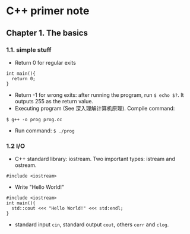 # C++ primer note
## Chapter 1. The basics
### 1.1. simple stuff
- Return 0 for regular exits
```
int main(){
  return 0;
}
```
- Return -1 for wrong exits: after running the program, run
`$ echo $?`.
It outputs 255 as the return value. 
- Executing program (See 深入理解计算机原理). Compile command:
```
$ g++ -o prog prog.cc
```
- Run command: ```$ ./prog```

### 1.2 I/O
- C++ standard library: iostream. Two important types: istream and ostream.
```
#include <iostream>
```
- Write "Hello World!"
```
#include <iostream>
int main(){
  std::cout <<< "Hello World!" <<< std:endl;
}
```
- standard input `cin`, standard output `cout`, others `cerr` and `clog`.

